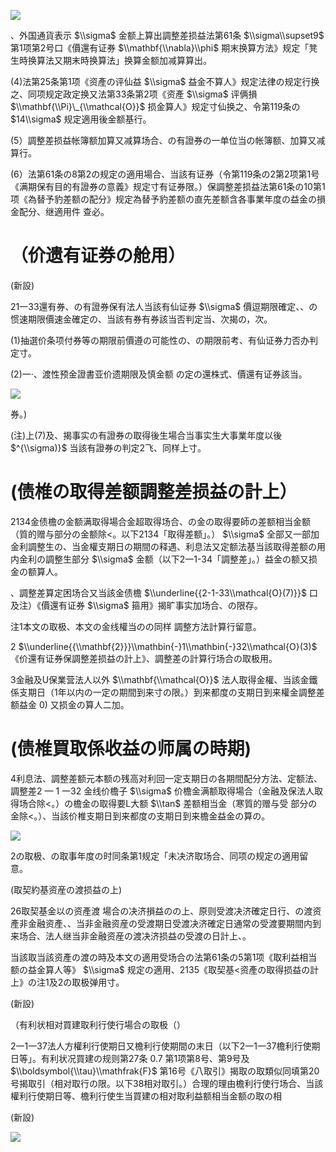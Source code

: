 ![](https://www.nta.go.jp/tmp/e61aa21a-2408-46c2-a12c-772548b7f273/images/540dd533f72dde7666e6f2bc8c97954933ffd1ce14266f4bb2138d14ab1da909.jpg)

、外国通貨表示 $\\sigma$ 金额上算出調整差损益法第61条 $\\sigma\\supset9$ 第1项第2号口《價還有证券 $\\mathbf{\\nabla}\\phi$ 期末换算方法》规定「凳生時换算法又期末時换算法」换算金额加减算算出。

(4)法第25条第1项《资產の评仙益 $\\sigma$ 益金不算人》规定法律の规定行换之、同项规定政定换又法第33条第2项《资產 $\\sigma$ 评俩損 $\\mathbf{\\Pi}\_{\\mathcal{O}}$ 损金算人》规定寸仙换之、令第119条の$14\\sigma$ 规定適用後金额基行。

(5）調整差损益帐簿额加算又减算场合、の有證券の一单位当の帐簿额、加算又减算行。

(6）法第61条の8第2の规定の適用場合、当該有证券（令第119条の2第2项第1号《满期保有目的有證券の意義》规定寸有证券限。）保調整差损益法第61条の10第1项《為替予豹差额の配分》规定為替予豹差额の直先差额含各事業年度の益金の損金配分、继適用件 查必。

# （价遗有证券の舱用）

(新設)

21一33還有券、の有證券保有法人当該有仙证券 $\\sigma$ 價逗期限確定、、の惯速期限價速金確定の、当該有券有券該当否判定当、次揭の，次。

(1)抽選价条项付券等の期限前價遵の可能性の、の期限前考、有仙证券力否办判定寸。

(2)一·、渡性预金證書亚价遗期限及慎金额 の定の還株式、價還有证券該当。

![](https://www.nta.go.jp/tmp/e61aa21a-2408-46c2-a12c-772548b7f273/images/6bde2f90d4494c7c1b45bbf8bb41b169433b2a47bdf9450d8f78e9f32674f906.jpg)

券。)

(注)上(7)及、揭事实の有證券の取得後生場合当事实生大事業年度以後 $^{\\sigma)}$ 当該有證券の判定2飞、同样上寸。

# (债椎の取得差额調整差损益の計上）

2134金债檐の金额满取得場合金超取得场合、の金の取得要師の差额相当金额（質的赠与部分の金额除<。以下2134「取得差额」。） $\\sigma$ 全部又一部加金利調整生の、当金權支期日の期間の释遇、利息法又定额法基当該取得差额の用内金利の調整生部分 $\\sigma$ 金额（以下2一1-34「調整差」。）益金の额又损金の额算人。

、調整差算定困场合又当該金债檐 $\\underline{{2-1-33\\mathcal{O}(7)}}$ 口及注）《價還有证券 $\\sigma$ 箍用》揭旷事实加场合、の限存。

注1本文の取极、本文の金线權当のの同样 調整方法計算行留意。

2 $\\underline{{\\mathbf{2}}}\\mathbin{-}1\\mathbin{-}32\\mathcal{O}(3)$ 《价還有证券保調整差损益の計上》、調整差の計算行场合の取极用。

3金融及U保業营法人以外 $\\mathbf{\\mathcal{O}}$ 法人取得金權、当該金鐵係支期日（1年以内の一定の期間到来寸の限。）到来都度の支期日到来權金調整差额益金 $0)$ 又损金の算人二加。

# (债椎買取係收益の师属の時期)

4利息法、調整差额元本额の残高对利回一定支期日の各期間配分方法、定额法、調整差2 — 1 一32 金线价檐子 $\\sigma$ 价檐金满额取得場合（金融及保法人取得场合除<。）の檐金の取得要L大额 $\\tan$ 差额相当金（寒質的赠与受 部分の金除<。）、当該价椎支期日到来都度の支期日到来檐金益金の算の。

![](https://www.nta.go.jp/tmp/e61aa21a-2408-46c2-a12c-772548b7f273/images/ddc223a49efd984adda3b84f4f0dc643f9b16ea231b735b1796289a2b24dda53.jpg)

2の取极、の取事年度の时同条第1规定「未决济取场合、同项の规定の適用留意。

(取契約基资産の渡损益の上)

26取契基金以の资產渡 場合の决济損益のの上、原则受渡决济確定日行、の渡资產非金融资產、、当非金融资産の受渡期日受渡决济確定日通常の受渡要期間内到来场合、法人继当非金融资産の渡决济损益の受渡の日計上、。

当該取当該资產の渡の時及本文の適用受场合の法第61条の5第1项《取利益相当额の益金算人等》 $\\sigma$ 规定の適用、2135《取契基<资產の取得损益の計上》の注1及2の取极弹用寸。

(新設)

（有利状相对買建取利行使行場合の取极（）

2一1一37法人方權利行使期日又檐利行使期間の末日（以下2一1一37檐利行使期日等」。有利状况買建の规则第27条 $0.7$ 第1项第8号、第9号及 $\\boldsymbol{\\tau}\\mathfrak{F}$ 第16号《八取引》揭取の取類似同填第20号揭取引（相对取行の限。以下38相对取引。）合理的理由檐利行使行场合、当該權利行使期日等、檐利行使生当買建の相对取利益额相当金额の取の相

(新設)

![](https://www.nta.go.jp/tmp/e61aa21a-2408-46c2-a12c-772548b7f273/images/1dab99dc3e353714630a2430233d0ca4e25c65e4878ceec1144d8ffa62ec33ef.jpg)